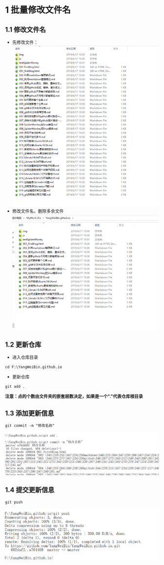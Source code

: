 # 1 批量修改文件名  

## 1.1 修改文件名  
* 先修改文件：  
![008_1](./img/008_1.png)  
* 修改文件名，删除多余文件  
![008_2](./img/008_2.png)  

## 1.2 更新仓库  
* 进入仓库目录  
```Shell
cd F:\YangWeiBin.github.io
```
* 更新仓库  
```Shell
git add .
```
**注意：点的个数由文件夹的嵌套层数决定，如果是一个"."代表仓库根目录**  
## 1.3 添加更新信息  
```Shell
git commit -m "修改名称"
```
![008_3](./img/008_3.png)  


## 1.4 提交更新信息  
```Shell
git push
```
![008_4](./img/008_4.png)